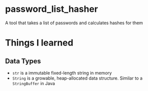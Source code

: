 # password_list_hasher
A tool that takes a list of passwords and calculates hashes for them

# Things I learned
## Data Types
* `str` is a immutable fixed-length string in memory
* `String` is a growable, heap-allocated data structure. Similar to a `StringBuffer` in Java